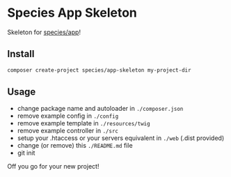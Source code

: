 Species App Skeleton
====================

Skeleton for [species/app](https://github.com/SpacefulSpecies/App)!


## Install

```bash
composer create-project species/app-skeleton my-project-dir
```


## Usage

- change package name and autoloader in `./composer.json`
- remove example config in `./config`
- remove example template in `./resources/twig`
- remove example controller in `./src`
- setup your .htaccess or your servers equivalent in `./web` (.dist provided)
- change (or remove) this `./README.md` file
- git init

Off you go for your new project!
